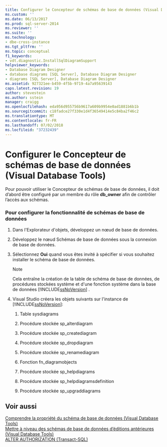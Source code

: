 ```yaml
---
title: Configurer le Concepteur de schémas de base de données (Visual Database Tools) | Microsoft Docs
ms.custom: ''
ms.date: 06/13/2017
ms.prod: sql-server-2014
ms.reviewer: ''
ms.suite: ''
ms.technology:
- dbe-cross-instance
ms.tgt_pltfrm: ''
ms.topic: conceptual
f1_keywords:
- vdt.diagnostic.InstallSqlDiagramSupport
helpviewer_keywords:
- Database Diagram Designer
- database diagrams [SQL Server], Database Diagram Designer
- diagrams [SQL Server], Database Diagram Designer
ms.assetid: 927321ee-b459-4f5b-9719-4a7a95639143
caps.latest.revision: 19
author: stevestein
ms.author: sstein
manager: craigg
ms.openlocfilehash: eda956d955756b9617a609b9954e0ad1881b6b1b
ms.sourcegitcommit: c18fadce27f330e1d4f36549414e5c84ba2f46c2
ms.translationtype: MT
ms.contentlocale: fr-FR
ms.lasthandoff: 07/02/2018
ms.locfileid: "37232439"
---
```

# <a name="set-up-database-diagram-designer-visual-database-tools"></a>Configurer le Concepteur de schémas de base de données (Visual Database Tools)
  Pour pouvoir utiliser le Concepteur de schémas de base de données, il doit d’abord être configuré par un membre du rôle **db_owner** afin de contrôler l’accès aux schémas.  
  
### <a name="to-set-up-database-diagramming"></a>Pour configurer la fonctionnalité de schémas de base de données  
  
1.  Dans l'Explorateur d'objets, développez un nœud de base de données.  
  
2.  Développez le nœud Schémas de base de données sous la connexion de base de données.  
  
3.  Sélectionnez **Oui** quand vous êtes invité à spécifier si vous souhaitez installer le schéma de base de données.  
  
    > [!NOTE]  
    >  Cela entraîne la création de la table de schéma de base de données, de procédures stockées système et d'une fonction système dans la base de données [!INCLUDE[ssNoVersion](../../includes/ssnoversion-md.md)] .  
  
4.  Visual Studio créera les objets suivants sur l'instance de [!INCLUDE[ssNoVersion](../../includes/ssnoversion-md.md)]:  
  
    1.  Table sysdiagrams  
  
    2.  Procédure stockée sp_alterdiagram  
  
    3.  Procédure stockée sp_creatediagram  
  
    4.  Procédure stockée sp_dropdiagram  
  
    5.  Procédure stockée sp_renamediagram  
  
    6.  Fonction fn_diagramobjects  
  
    7.  Procédure stockée sp_helpdiagrams  
  
    8.  Procédure stockée sp_helpdiagramsdefinition  
  
    9. Procédure stockée sp_upgraddiagrams  
  
## <a name="see-also"></a>Voir aussi  
 [Comprendre la propriété du schéma de base de données &#40;Visual Database Tools&#41;](visual-database-tools.md)   
 [Mettre à niveau des schémas de base de données d’éditions antérieures &#40;Visual Database Tools&#41;](upgrade-database-diagrams-from-previous-editions-visual-database-tools.md)   
 [ALTER AUTHORIZATION &#40;Transact-SQL&#41;](/sql/t-sql/statements/alter-authorization-transact-sql)  
  
  
